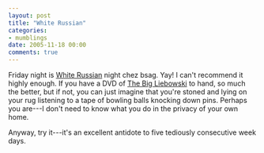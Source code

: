 ```yaml
---
layout: post
title: "White Russian"
categories:
- mumblings
date: 2005-11-18 00:00
comments: true
---
```


<p>Friday night is <a href="http://www.cocktail.com/recipes/w/WhiteRussian.htm">White Russian</a> night chez bsag. Yay! I can't recommend it highly enough. If you have a DVD of <a href="http://www.imdb.com/title/tt0118715/?fr=c2l0ZT1kZnx0dD0xfGZiPXV8cG49MHxrdz0xfHE9YmlnIGxpZWJvd3NraXxmdD0xfG14PTIwfGxtPTUwMHxjbz0xfGh0bWw9MXxubT0x;fc=1;ft=12;fm=1">The Big Liebowski</a> to hand, so much the better, but if not, you can just imagine that you're stoned and lying on your rug listening to a tape of bowling balls knocking down pins. Perhaps you are---I don't need to know what you do in the privacy of your own home.</p>

<p>Anyway, try it---it's an excellent antidote to five tediously consecutive week days.</p>




